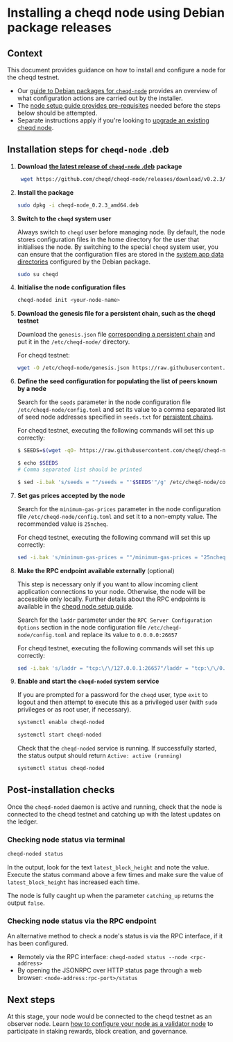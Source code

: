 # Installing a cheqd node using Debian package releases

## Context

This document provides guidance on how to install and configure a node for the cheqd testnet.

* Our [guide to Debian packages for `cheqd-node`](readme.md) provides an overview of what configuration actions are carried out by the installer.
* The [node setup guide provides pre-requisites](../readme.md) needed before the steps below should be attempted.
* Separate instructions apply if you're looking to [upgrade an existing cheqd node](deb-package-upgrade.md).

## Installation steps for `cheqd-node` .deb

1. **Download** [**the latest release of `cheqd-node` .deb**](https://github.com/cheqd/cheqd-node/releases/latest) **package**

   ```bash
    wget https://github.com/cheqd/cheqd-node/releases/download/v0.2.3/cheqd-node_0.2.3_amd64.deb
   ```

2. **Install the package**

   ```bash
   sudo dpkg -i cheqd-node_0.2.3_amd64.deb
   ```

3. **Switch to the `cheqd` system user**

   Always switch to `cheqd` user before managing node. By default, the node stores configuration files in the home directory for the user that initialises the node. By switching to the special `cheqd` system user, you can ensure that the configuration files are stored in the [system app data directories](readme.md) configured by the Debian package.

   ```bash
   sudo su cheqd
   ```

4. **Initialise the node configuration files**

   ```bash
   cheqd-noded init <your-node-name>
   ```

5. **Download the genesis file for a persistent chain, such as the cheqd testnet**

   Download the `genesis.json` file [corresponding a persistent chain](https://github.com/cheqd/cheqd-node/tree/main/persistent_chains/testnet) and put it in the `/etc/cheqd-node/` directory.

   For cheqd testnet:

   ```bash
   wget -O /etc/cheqd-node/genesis.json https://raw.githubusercontent.com/cheqd/cheqd-node/main/persistent_chains/testnet/genesis.json
   ```

6. **Define the seed configuration for populating the list of peers known by a node**

   Search for the `seeds` parameter in the node configuration file `/etc/cheqd-node/config.toml` and set its value to a comma separated list of seed node addresses specified in `seeds.txt` for [persistent chains](https://github.com/cheqd/cheqd-node/tree/main/persistent_chains/testnet).

   For cheqd testnet, executing the following commands will set this up correctly:

   ```bash
   $ SEEDS=$(wget -qO- https://raw.githubusercontent.com/cheqd/cheqd-node/main/persistent_chains/testnet/seeds.txt)

   $ echo $SEEDS
   # Comma separated list should be printed
   
   $ sed -i.bak 's/seeds = ""/seeds = "'$SEEDS'"/g' /etc/cheqd-node/config.toml
   ```

7. **Set gas prices accepted by the node**

   Search for the `minimum-gas-prices` parameter in the node configuration file `/etc/cheqd-node/config.toml` and set it to a non-empty value. The recommended value is `25ncheq`.

   For cheqd testnet, executing the following command will set this up correctly:

   ```bash
   sed -i.bak 's/minimum-gas-prices = ""/minimum-gas-prices = "25ncheq"/g' /etc/cheqd-node/app.toml
   ```

8. **Make the RPC endpoint available externally** \(optional\)

   This step is necessary only if you want to allow incoming client application connections to your node. Otherwise, the node will be accessible only locally. Further details about the RPC endpoints is available in the [cheqd node setup guide](../readme.md).

   Search for the `laddr` parameter under the `RPC Server Configuration Options` section in the node configuration file `/etc/cheqd-node/config.toml` and replace its value to `0.0.0.0:26657`

   For cheqd testnet, executing the following commands will set this up correctly:

   ```bash
   sed -i.bak 's/laddr = "tcp:\/\/127.0.0.1:26657"/laddr = "tcp:\/\/0.0.0.0:26657"/g' /etc/cheqd-node/config.toml
   ```

9. **Enable and start the `cheqd-noded` system service**

   If you are prompted for a password for the `cheqd` user, type `exit` to logout and then attempt to execute this as a privileged user \(with `sudo` privileges or as root user, if necessary\).

   ```bash
   systemctl enable cheqd-noded
   ```

   ```bash
   systemctl start cheqd-noded
   ```

   Check that the `cheqd-noded` service is running. If successfully started, the status output should return `Active: active (running)`

   ```bash
   systemctl status cheqd-noded
   ```

## Post-installation checks

Once the `cheqd-noded` daemon is active and running, check that the node is connected to the cheqd testnet and catching up with the latest updates on the ledger.

### Checking node status via terminal

```bash
cheqd-noded status
```

In the output, look for the text `latest_block_height` and note the value. Execute the status command above a few times and make sure the value of `latest_block_height` has increased each time.

The node is fully caught up when the parameter `catching_up` returns the output `false`.

### Checking node status via the RPC endpoint

An alternative method to check a node's status is via the RPC interface, if it has been configured.

* Remotely via the RPC interface: `cheqd-noded status --node <rpc-address>`
* By opening the JSONRPC over HTTP status page through a web browser: `<node-address:rpc-port>/status`

## Next steps

At this stage, your node would be connected to the cheqd testnet as an observer node. Learn [how to configure your node as a validator node](../configure-new-validator.md) to participate in staking rewards, block creation, and governance.
